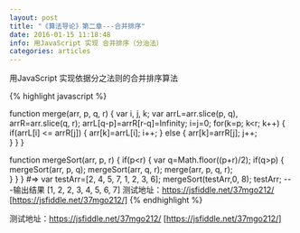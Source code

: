```yaml
---
layout: post
title: "《算法导论》第二章---合并排序"
date: 2016-01-15 11:18:48 
info: 用JavaScript 实现 合并排序（分治法）
categories: articles
---
```


用JavaScript 实现依据分之法则的合并排序算法

{% highlight javascript %}

function merge(arr, p, q, r) {
    var i, j, k;
    var arrL=arr.slice(p, q), arrR=arr.slice(q, r);
    arrL[q-p]=arrR[r-q]=Infinity;
    i=j=0;
    for(k=p; k<r; k++) {
        if(arrL[i] <= arrR[j]) {
            arr[k]=arrL[i];
            i++;
        } else {
            arr[k]=arrR[j];
            j++;       
        }
    }
}

function mergeSort(arr, p, r) {
    if(p<r) {
        var q=Math.floor((p+r)/2);
        if(q>p) {
            mergeSort(arr, p, q);
            mergeSort(arr, q, r); 
            merge(arr, p, q, r);                   
        }
    }
}
#=> var testArr=[2, 4, 5, 7, 1, 2, 3, 6]; mergeSort(testArr,0, 8); testArr;
   ---输出结果 [1, 2, 2, 3, 4, 5, 6, 7]
测试地址：https://jsfiddle.net/37mgo212/ [https://jsfiddle.net/37mgo212/]
{% endhighlight %}

测试地址：https://jsfiddle.net/37mgo212/ [https://jsfiddle.net/37mgo212/]

[https://jsfiddle.net/37mgo212/]: http://jekyllrb.com/docs/home
